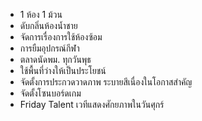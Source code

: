 - 1 ห้อง 1 ม้วน
- ดับกลิ่นห้องน้ำชาย
- จัดการเรื่องการใช้ห้องซ้อม
- การยืมอุปกรณ์กีฬา
- ตลาดนัดพม. ทุกวันพุธ
- ใช้พื้นที่ว่างให้เป็นประโยชน์
- จัดตั้งการประกวดวาดภาพ ระบายสีเนื่องในโอกาสสำคัญ
- จัดตั้งโซนบอร์ดเกม
- Friday Talent เวทีแสดงศักยภาพในวันศุกร์
